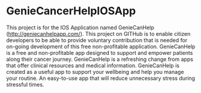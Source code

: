 # GenieCancerHelpIOSApp
This project is for the IOS Application named GenieCanHelp (http://geniecanhelpapp.com/). This project on GITHub is to enable citizen developers to be able to provide voluntary contribution that is needed for on-going development of this free non-profitable application.  GenieCanHelp is a free and non-profitable app designed to support and empower patients along their cancer journey. GenieCanHelp is a refreshing change from apps that offer clinical resources and medical information. GenieCanHelp is created as a useful app to support your wellbeing and help you manage your routine. An easy-to-use app that will reduce unnecessary stress during stressful times.
